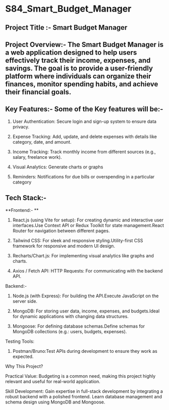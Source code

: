 # S84_Smart_Budget_Manager

## Project Title :- Smart Budget Manager

## Project Overview:- The Smart Budget Manager is a web application designed to help users effectively track their income, expenses, and savings. The goal is to provide a user-friendly platform where individuals can organize their finances, monitor spending habits, and achieve their financial goals.

## Key Features:- Some of the Key features will be:-

1. User Authentication: Secure login and sign-up system to ensure data privacy.

2. Expense Tracking: Add, update, and delete expenses with details like category, date, and amount.

3. Income Tracking: Track monthly income from different sources (e.g., salary, freelance work).

4. Visual Analytics: Generate charts or graphs

5. Reminders: Notifications for due bills or overspending in a particular category

## Tech Stack:-

**Frontend:- **

1. React.js (using Vite for setup): For creating dynamic and interactive user interfaces.Use Context API or Redux Toolkit for state management.React Router for navigation between different pages.

2. Tailwind CSS: For sleek and responsive styling.Utility-first CSS framework for responsive and modern UI design.

3. Recharts/Chart.js: For implementing visual analytics like graphs and charts.

4. Axios / Fetch API: HTTP Requests: For communicating with the backend API.

Backend:-

1. Node.js (with Express): For building the API.Execute JavaScript on the server side.

2. MongoDB: For storing user data, income, expenses, and budgets.Ideal for dynamic applications with changing data structures.

3. Mongoose: For defining database schemas.Define schemas for MongoDB collections (e.g.: users, budgets, expenses).

Testing Tools:

1. Postman/Bruno:Test APIs during development to ensure they work as expected.

Why This Project?

Practical Value: Budgeting is a common need, making this project highly relevant and useful for real-world application.

Skill Development: Gain expertise in full-stack development by integrating a robust backend with a polished frontend. Learn database management and schema design using MongoDB and Mongoose.
